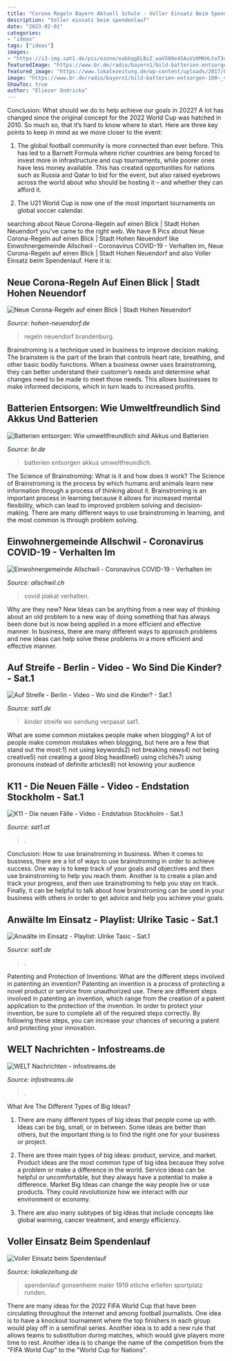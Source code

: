 ```yaml
---
title: "Corona Regeln Bayern Aktuell Schule - Voller Einsatz Beim Spendenlauf"
description: "Voller einsatz beim spendenlauf"
date: "2023-02-01"
categories:
- "ideas"
tags: ["ideas"]
images:
- "https://i3-img.sat1.de/pis/ezone/eabbqgELBzZ_waV508e45AuVz6MKHLtoT3q_r9qnwRpInXj-gkON7AGKfwDNSW0pgn2N-iM74ULdTddkO4XzxegAaO-fbUn3KSmdpoYomojRCMTBw3bJa2-siwZaqryJRCRZaX-YTgekn-gSPtsrKhKKjcKemA0h42JLlAMxef7r_OKZfjGsZQg/profile:ezone-teaser620x348?source"
featuredImage: "https://www.br.de/radio/bayern1/bild-batterien-entsorgen-100~_v-img__16__9__xl_-d31c35f8186ebeb80b0cd843a7c267a0e0c81647.jpg?version=372f3"
featured_image: "https://www.lokalezeitung.de/wp-content/uploads/2017/05/Gonsenheim-Spendenlauf-claudia-roehrich.jpg"
image: "https://www.br.de/radio/bayern1/bild-batterien-entsorgen-100~_v-img__16__9__xl_-d31c35f8186ebeb80b0cd843a7c267a0e0c81647.jpg?version=372f3"
ShowToc: true
author: "Eliezer Ondricka"
---
```



Conclusion: What should we do to help achieve our goals in 2022?
A lot has changed since the original concept for the 2022 World Cup was hatched in 2010. So much so, that it’s hard to know where to start. Here are three key points to keep in mind as we move closer to the event:
1. The global football community is more connected than ever before. This has led to a Barnett Formula where richer countries are being forced to invest more in infrastructure and cup tournaments, while poorer ones have less money available. This has created opportunities for nations such as Russia and Qatar to bid for the event, but also raised eyebrows across the world about who should be hosting it – and whether they can afford it.

2. The U21 World Cup is now one of the most important tournaments on global soccer calendar.

	

		
searching about Neue Corona-Regeln auf einen Blick | Stadt Hohen Neuendorf you've came to the right web. We have 8 Pics about Neue Corona-Regeln auf einen Blick | Stadt Hohen Neuendorf like Einwohnergemeinde Allschwil - Coronavirus COVID-19 - Verhalten im, Neue Corona-Regeln auf einen Blick | Stadt Hohen Neuendorf and also Voller Einsatz beim Spendenlauf. Here it is:
		
    
## Neue Corona-Regeln Auf Einen Blick | Stadt Hohen Neuendorf

<img loading=lazy src="https://hohen-neuendorf.de/sites/default/files/corona-uebersicht.png" onerror="this.onerror=null;this.src='https://tse3.mm.bing.net/th?id=OIP.gyEe0O8GfNr4Ms02regKPgHaFN&amp;pid=15.1';" alt="Neue Corona-Regeln auf einen Blick | Stadt Hohen Neuendorf">

_Source: hohen-neuendorf.de_

>regeln neuendorf brandenburg. 

	

Brainstroming is a technique used in business to improve decision making. The brainstem is the part of the brain that controls heart rate, breathing, and other basic bodily functions. When a business owner uses brainstroming, they can better understand their customer’s needs and determine what changes need to be made to meet those needs. This allows businesses to make informed decisions, which in turn leads to increased profits.

    
## Batterien Entsorgen: Wie Umweltfreundlich Sind Akkus Und Batterien

<img loading=lazy src="https://www.br.de/radio/bayern1/bild-batterien-entsorgen-100~_v-img__16__9__xl_-d31c35f8186ebeb80b0cd843a7c267a0e0c81647.jpg?version=372f3" onerror="this.onerror=null;this.src='https://tse1.mm.bing.net/th?id=OIP.-itS3yc1NKvMjEeO5-9eWwHaEK&amp;pid=15.1';" alt="Batterien entsorgen: Wie umweltfreundlich sind Akkus und Batterien">

_Source: br.de_

>batterien entsorgen akkus umweltfreundlich. 

	

The Science of Brainstroming: What is it and how does it work?
The Science of Brainstroming is the process by which humans and animals learn new information through a process of thinking about it. Brainstroming is an important process in learning because it allows for increased mental flexibility, which can lead to improved problem solving and decision-making. There are many different ways to use brainstroming in learning, and the most common is through problem solving.

    
## Einwohnergemeinde Allschwil - Coronavirus COVID-19 - Verhalten Im

<img loading=lazy src="https://www.allschwil.ch/wAssets/img/aktuelles/mitteilungen-news/2020/Plakat-2.3.2020.jpg" onerror="this.onerror=null;this.src='https://tse2.mm.bing.net/th?id=OIP.6sgMlzwA2BP3uIcRUm9RBwHaKe&amp;pid=15.1';" alt="Einwohnergemeinde Allschwil - Coronavirus COVID-19 - Verhalten im">

_Source: allschwil.ch_

>covid plakat verhalten. 

	

Why are they new?
New Ideas can be anything from a new way of thinking about an old problem to a new way of doing something that has always been done but is now being applied in a more efficient and effective manner. In business, there are many different ways to approach problems and new ideas can help solve these problems in a more efficient and effective manner.

    
## Auf Streife - Berlin - Video - Wo Sind Die Kinder? - Sat.1

<img loading=lazy src="https://i3-img.sat1.de/pis/ezone/feaeqgELBzZ_waV508e45AuVz6MKHLtoT3q_r917_4o05Gq4qcZBLSjxcFd_0sh-3RnRrUA76U6JK4hDxzsGm6wyE9QCtZf8-QJGSc3ge7qCynwUD-H11xrTIJz263yUe-O4ccxB7i2Br_xlSXkEA-qzxD6dAiHPkhpdPhaWiFydv67Uw9lxk7HQgLz-3jWk/profile:ezone-teaser620x348?source" onerror="this.onerror=null;this.src='https://tse3.mm.bing.net/th?id=OIP.XZXvlpXjr5Zc-iEeI9reBQHaEK&amp;pid=15.1';" alt="Auf Streife - Berlin - Video - Wo sind die Kinder? - Sat.1">

_Source: sat1.de_

>kinder streife wo sendung verpasst sat1. 

	

What are some common mistakes people make when blogging?
A lot of people make common mistakes when blogging, but here are a few that stand out the most:1) not using keywords2) not breaking news4) not being creative5) not creating a good blog headline6) using clichés7) using pronouns instead of definite articles8) not knowing your audience

    
## K11 - Die Neuen Fälle - Video - Endstation Stockholm - Sat.1

<img loading=lazy src="https://i3-img.sat1.de/pis/ezone/eabbqgELBzZ_waV508e45AuVz6MKHLtoT3q_r9qnwRpInXj-gkON7AGKfwDNSW0pgn2N-iM74ULdTddkO4XzxegAaO-fbUn3KSmdpoYomojRCMTBw3bJa2-siwZaqryJRCRZaX-YTgekn-gSPtsrKhKKjcKemA0h42JLlAMxef7r_OKZfjGsZQg/profile:ezone-teaser620x348?source" onerror="this.onerror=null;this.src='https://tse3.mm.bing.net/th?id=OIP.FsYTq1HGmxWhz-znjhM2bwHaEK&amp;pid=15.1';" alt="K11 - Die neuen Fälle - Video - Endstation Stockholm - Sat.1">

_Source: sat1.at_

>. 

	

Conclusion: How to use brainstroming in business.
When it comes to business, there are a lot of ways to use brainstroming in order to achieve success. One way is to keep track of your goals and objectives and then use brainstroming to help you reach them. Another is to create a plan and track your progress, and then use brainstroming to help you stay on track. Finally, it can be helpful to talk about how brainstroming can be used in your business with others in order to get advice and help you achieve your goals.

    
## Anwälte Im Einsatz - Playlist: Ulrike Tasic - Sat.1

<img loading=lazy src="https://i3-img.sat1.de/pis/ezone/f14dqgELB38wdEB0AB1fHPDQCtTDCJ4UYl_Ic-IXCoYylZ0mXauk1M9wuU4rv5_rLEYRvbq7E9XZE5CZU6If2Bo21MB0nNukBam05a4olT5_hmbzQdMtyZggE7ZI3Y1UroNVIVy4HTOp1-tSZSAb1HWzW0ncMthi1RbX2Na89D5Xdh-cjXtmo7LsWgwAsLpcfBq2NOIA5YmeAXdxWO7EEa7g1mo/profile:ezone-teaser620x348?source" onerror="this.onerror=null;this.src='https://tse3.mm.bing.net/th?id=OIP.nl3iKo1K8IhQXTPzq3BL_wHaEK&amp;pid=15.1';" alt="Anwälte im Einsatz - Playlist: Ulrike Tasic - Sat.1">

_Source: sat1.de_

>. 

	

Patenting and Protection of Inventions: What are the different steps involved in patenting an invention?
Patenting an invention is a process of protecting a novel product or service from unauthorized use. There are different steps involved in patenting an invention, which range from the creation of a patent application to the protection of the invention. In order to protect your invention, be sure to complete all of the required steps correctly. By following these steps, you can increase your chances of securing a patent and protecting your innovation.

    
## WELT Nachrichten - Infostreams.de

<img loading=lazy src="https://infostreams.de/wp-content/uploads/welt-nachrichten-1142x706.jpg" onerror="this.onerror=null;this.src='https://tse2.mm.bing.net/th?id=OIP.Boc8sLCQzQhdo29XOk-RwAHaEl&amp;pid=15.1';" alt="WELT Nachrichten - infostreams.de">

_Source: infostreams.de_

>. 

	

What Are The Different Types of Big Ideas?
1. There are many different types of big ideas that people come up with. Ideas can be big, small, or in between. Some ideas are better than others, but the important thing is to find the right one for your business or project.
2. There are three main types of big ideas: product, service, and market. Product ideas are the most common type of big idea because they solve a problem or make a difference in the world. Service ideas can be helpful or uncomfortable, but they always have a potential to make a difference. Market Big Ideas can change the way people live or use products. They could revolutionize how we interact with our environment or economy.

3. There are also many subtypes of big ideas that include concepts like global warming, cancer treatment, and energy efficiency.

    
## Voller Einsatz Beim Spendenlauf

<img loading=lazy src="https://www.lokalezeitung.de/wp-content/uploads/2017/05/Gonsenheim-Spendenlauf-claudia-roehrich.jpg" onerror="this.onerror=null;this.src='https://tse2.mm.bing.net/th?id=OIP.Vd8O2U8Lxd0yy49UL8kxpAHaEd&amp;pid=15.1';" alt="Voller Einsatz beim Spendenlauf">

_Source: lokalezeitung.de_

>spendenlauf gonsenheim maler 1919 etliche erliefen sportplatz runden. 

	

There are many ideas for the 2022 FIFA World Cup that have been circulating throughout the internet and among football journalists. One idea is to have a knockout tournament where the top finishers in each group would play off in a semifinal series. Another idea is to add a new rule that allows teams to substitution during matches, which would give players more time to rest. Another idea is to change the name of the competition from the "FIFA World Cup" to the "World Cup for Nations".

